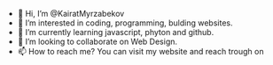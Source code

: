 - 👋 Hi, I’m @KairatMyrzabekov
- 👀 I’m interested in coding, programming, bulding websites.
- 🌱 I’m currently learning javascript, phyton and github.
- 💞️ I’m looking to collaborate on Web Design. 
- 📫 How to reach me? You can visit my website and reach trough on 

<!---
Kairatmyrzabekov/Kairatmyrzabekov is a ✨ special ✨ repository because its `README.md` (this file) appears on your GitHub profile.
You can click the Preview link to take a look at your changes.
--->
